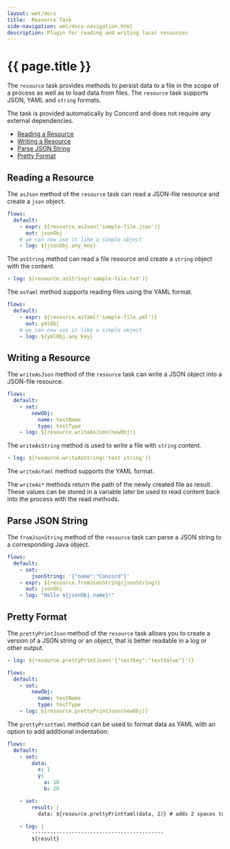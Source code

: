 ```yaml
---
layout: wmt/docs
title:  Resource Task
side-navigation: wmt/docs-navigation.html
description: Plugin for reading and writing local resources
---
```


# {{ page.title }}

The `resource` task provides methods to persist data to a file in the scope of a
process as well as to load data from files. The `resource` task supports JSON,
YAML and `string` formats.

The task is provided automatically by Concord and does not require any
external dependencies.

- [Reading a Resource](#reading-a-resource)
- [Writing a Resource](#writing-a-resource)
- [Parse JSON String](#parse-json-string)
- [Pretty Format](#pretty-format)

## Reading a Resource

The `asJson` method of the `resource` task can read a JSON-file resource and
create a `json` object.

```yaml
flows:
  default:
    - expr: ${resource.asJson('sample-file.json')}
      out: jsonObj
    # we can now use it like a simple object
    - log: ${jsonObj.any_key}
```

The `asString` method can read a file resource and create a `string` object with
the content.

```yaml
- log: ${resource.asString('sample-file.txt')}
```

The `asYaml` method supports reading files using the YAML format.

```yaml
flows:
  default:
    - expr: ${resource.asYaml('sample-file.yml')}
      out: ymlObj
    # we can now use it like a simple object
    - log: ${ymlObj.any_key}
```

## Writing a Resource

The `writeAsJson` method of the `resource` task can write a JSON object into a
JSON-file resource.

```yaml
flows:
  default:
    - set:
        newObj:
          name: testName
          type: testType
    - log: ${resource.writeAsJson(newObj)} 
```

The `writeAsString` method is used to write a file with `string` content.

```yaml
- log: ${resource.writeAsString('test string')} 
```

The `writeAsYaml` method supports the YAML format.

The `writeAs*` methods return the path of the newly created file as
result. These values can be stored in a variable later be used to read content
back into the process with the read methods.

## Parse JSON String

The `fromJsonString` method of the `resource` task can parse a JSON string to a
corresponding Java object.

```yaml
flows:
  default:
    - set:
        jsonString: '{"name":"Concord"}'
    - expr: ${resource.fromJsonString(jsonString)}
      out: jsonObj
    - log: "Hello ${jsonObj.name}!"
```

## Pretty Format

The `prettyPrintJson` method of the `resource` task allows you to create a
version of a JSON string or an object, that is better readable in a log or other
output.

```yaml
- log: ${resource.prettyPrintJson('{"testKey":"testValue"}')}
```

```yaml
flows:
  default:
    - set:
        newObj:
          name: testName
          type: testType
    - log: ${resource.prettyPrintJson(newObj)}
```

The `prettyPrintYaml` method can be used to format data as YAML with an option
to add additional indentation:

```yaml
flows:
  default:
    - set:
        data:
          x: 1
          y:
            a: 10
            b: 20

    - set:
        result: |
          data: ${resource.prettyPrintYaml(data, 2)} # adds 2 spaces to each line

    - log: |
        -------------------------------------------
        ${result}
```
